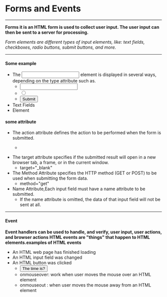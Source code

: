 # Forms and Events 

---

**Forms it is an HTML form is used to collect user input. The user input can then be sent to a server for processing.**

*Form elements are different types of input elements, like: text fields, checkboxes, radio buttons, submit buttons, and more.*

---

#### Some example
- The <input> element is displayed in several ways, depending on the type attribute such as.
    - <input type="text">
    - <input type="radio">
    - <input type="submit">
- Text Fields    
- <label> Element

#### some attribute

- The action attribute defines the action to be performed when the form is submitted.
    - <form action="/action_page.php">
- The target attribute specifies if the submitted result will open in a new browser tab, a frame, or in the current window.
    -  target="_blank"
- The Method Attribute specifies the HTTP method (GET or POST) to be used when submitting the form data.
    - method="get"
- Name Attribute,Each input field must have a name attribute to be submitted.
    - If the name attribute is omitted, the data of that input field will not be sent at all.

---


#### Event
**Event handlers can be used to handle, and verify, user input, user actions, and browser actions HTML events are "things" that happen to HTML elements.examples of HTML events**

- An HTML web page has finished loading
- An HTML input field was changed
- An HTML button was clicked
    - <button onclick="document.getElementById('demo').innerHTML = Date()">The time is?</button>
    - onmouseover: work when user moves the mouse over an HTML element
    - onmouseout : when user moves the mouse away from an HTML element
